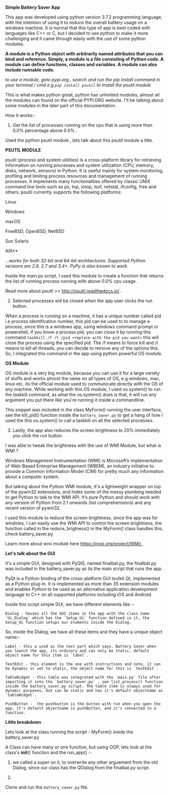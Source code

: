 **Simple Battery Saver App**

This app was developed using python version 3.7.2 programming language, with the
intention of using it to reduce the overall battery usage on a 
windows machine. It is normal that this type of app is best coded with languages like C++ or C, but I decided to use python to make it more challenging and it came through easily with the use of some python modules.

**A module is a Python object with arbitrarily named attributes that you can bind and reference. Simply, a module is a file consisting of Python code. A module can define functions, classes and variables. A module can also include runnable code.**
 
 _to use a module, goto pypi.org , search and run the pip install command in your terminal / cmd e.g `pip install psutil` to install the psutil module_
 
This is what makes python great, python has unlimited modules, almost all the modules can found on the official PYPI.ORG website. I'll be talking about some modules in the later part of this documentation. 


How it works:-

1. Get the list of processes running on the cpu that is using more than 0.0% percentage 
above 0.0% .

Used the python psutil module , lets talk about this psutil module a litte.

**PSUTIL MODULE**

   psutil (process and system utilities) is a cross-platform library for retrieving information on running processes and system utilization (CPU, memory, disks, network, sensors) in Python. It is useful mainly for system monitoring, profiling and limiting process resources and management of running processes. It implements many functionalities offered by classic UNIX command line tools such as ps, top, iotop, lsof, netstat, ifconfig, free and others. psutil currently supports the following platforms:

Linux

Windows

macOS

FreeBSD, OpenBSD, NetBSD

Sun Solaris

AIX**


_…works for both 32-bit and 64-bit architectures. Supported Python versions are 2.6, 2.7 and 3.4+. PyPy is also known to work._

Inside the main.py script, I used this module to create a function that returns the list of running process running with above 0.0% cpu usage. 

Read more about psutil >> http://psutil.readthedocs.io/ .

2. Selected processes will be closed when the app user clicks the 
run button.
  
  When a process is running on a machine, it has a unique number called pid i.e process identification number, this pid can be used to
to manage a process, since this is a windows app, using windows command prompt or powershell, if you know a process pid, you can close it by running this command `taskkill /f /t /pid <replace with the pid you want>` this will close the process using the specified pid. The /f means to force kill and /t means to kill all threads, you can decide to remove any of the options this. So, I integrated this command in the app using python powerful OS module.

**OS Module**

  OS module is a very big module, because you can use it for a large variety of stuffs and works almost the same 
  on all types of OS, e.g windows, mac, linux etc. its the official module used to communicate directly with the OS of any machine. 
  While working with this OS module, I used os.system() to run the taskkill command, as what the os.system() does is 
  that, it will run any argument you put there like you're running it inside a commandline. 
    
This snippet was included in the class MyForm() running the user interface, see the kill_pid() function inside the `battery_saver.py` to get a hang of how I used the this os.system() to call a taskkill on all the selected processes.


3. Lastly, the app also reduces the screen brightness to 20% 
immediately you click the run button.

I was able to tweak the brightness with the use of WMI Module, but what is WMI ?

Windows Management Instrumentation (WMI) is Microsoft’s implementation of Web-Based Enterprise Management (WBEM), an industry initiative to provide a Common Information Model (CIM) for pretty much any information about a computer system.

But talking about the Python WMI module, it's a lightweight wrapper on top of the pywin32 extensions, and hides some of the messy plumbing needed to get Python to talk to the WMI API. It’s pure Python and should work with any version of Python from 2.1 onwards (list comprehensions) and any recent version of pywin32.

I used this module to reduce the screen brightness, since the app was for windows, I can easily use the WMI API to control the screen brightness, the function called in the reduce_brigtness() in the MyForm() class handles this, check battery_saver.py  


Learn more about wmi module here https://pypi.org/project/WMI/_



**Let's talk about the GUI**  

It's a simple GUI, designed with PyQt5, named finalbat.py, the finalbat.py was included in the battery_saver.py as its the main script that runs the app.

PyQt is a Python binding of the cross-platform GUI toolkit Qt, implemented as a Python plug-in. It is implemented as more than 35 extension modules and enables Python to be used as an alternative application development language to C++ on all supported platforms including iOS and Android.

Inside this script simple GUI, we have different elements like :-

    Dialog - houses all the GUI items in the app with the class name `Ui_Dialog` which has the `Setup_Ui` function defined in it, the Setup_Ui function setups our elements inside the Dialog.
    
So, inside the Dialog, we have all these items and they have a unique object name:-    

    Label - this a used as the text part which says, Battery Saver when you launch the app, its ordinary and can only be static, default object name for this item is `label`.
    
    TextEdit - this element is the one with instructions and note, it can be dynamic or set to static, the object name for this is `textEdit`.
    
    TableWidget - this table was integrated with the `main.py` file after importing it into the `battery_saver.py` , see list_process() function inside the battery_saver.py script. The table item is always used for dynamic purposes, but can be static and has it's default objectname as `tableWidget`.
    
    PushButton -  the pushbutton is the button with run when you open the app, it's default objectname is pushButton, and it's connected to a function.


**Little breakdown**

Lets look at the class running the script - MyForm() inside the battery_saver.py

A Class can have many or one function, but using OOP, 
lets look at the class's __init__() function and the run_app() :- 

1. we called a super on it, to overwrite any other arguement from the old Dialog, since our class has the QDialog from the finalbat.py script.

2.


Clone and run the `battery_saver.py` file.


